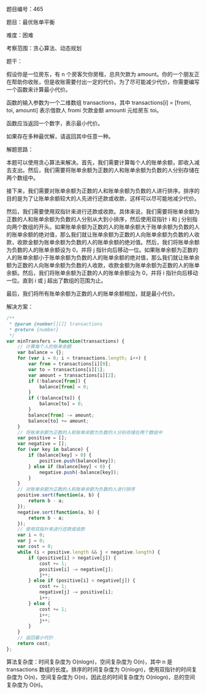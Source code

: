 题目编号：465

题目：最优账单平衡

难度：困难

考察范围：贪心算法、动态规划

题干：

假设你是一位房东，有 n 个房客欠你房租，总共欠款为 amount。你的一个朋友正在帮助你收账，但是收账需要付出一定的代价。为了尽可能减少代价，你需要编写一个函数来计算最小代价。

函数的输入参数为一个二维数组 transactions，其中 transactions[i] = [fromi, toi, amounti] 表示借款人 fromi 欠款金额 amounti 元给房东 toi。

函数应当返回一个数字，表示最小代价。

如果存在多种最优解，请返回其中任意一种。

解题思路：

本题可以使用贪心算法来解决。首先，我们需要计算每个人的账单余额，即收入减去支出。然后，我们需要将账单余额为正数的人和账单余额为负数的人分别存储在两个数组中。

接下来，我们需要对账单余额为正数的人和账单余额为负数的人进行排序。排序的目的是为了让账单余额较大的人先进行还款或收款，这样可以尽可能地减少代价。

然后，我们需要使用双指针来进行还款或收款。具体来说，我们需要将账单余额为正数的人和账单余额为负数的人分别从大到小排序，然后使用双指针 i 和 j 分别指向两个数组的开头。如果账单余额为正数的人的账单余额大于账单余额为负数的人的账单余额的绝对值，那么我们就让账单余额为正数的人向账单余额为负数的人收款，收款金额为账单余额为负数的人的账单余额的绝对值。然后，我们将账单余额为负数的人的账单余额设为 0，并将 j 指针向后移动一位。如果账单余额为正数的人的账单余额小于账单余额为负数的人的账单余额的绝对值，那么我们就让账单余额为正数的人向账单余额为负数的人收款，收款金额为账单余额为正数的人的账单余额。然后，我们将账单余额为正数的人的账单余额设为 0，并将 i 指针向后移动一位。直到 i 或 j 超出了数组的范围为止。

最后，我们将所有账单余额为正数的人的账单余额相加，就是最小代价。

解决方案：

```javascript
/**
 * @param {number[][]} transactions
 * @return {number}
 */
var minTransfers = function(transactions) {
    // 计算每个人的账单余额
    var balance = {};
    for (var i = 0; i < transactions.length; i++) {
        var from = transactions[i][0];
        var to = transactions[i][1];
        var amount = transactions[i][2];
        if (!balance[from]) {
            balance[from] = 0;
        }
        if (!balance[to]) {
            balance[to] = 0;
        }
        balance[from] -= amount;
        balance[to] += amount;
    }
    // 将账单余额为正数的人和账单余额为负数的人分别存储在两个数组中
    var positive = [];
    var negative = [];
    for (var key in balance) {
        if (balance[key] > 0) {
            positive.push(balance[key]);
        } else if (balance[key] < 0) {
            negative.push(-balance[key]);
        }
    }
    // 对账单余额为正数的人和账单余额为负数的人进行排序
    positive.sort(function(a, b) {
        return b - a;
    });
    negative.sort(function(a, b) {
        return b - a;
    });
    // 使用双指针来进行还款或收款
    var i = 0;
    var j = 0;
    var cost = 0;
    while (i < positive.length && j < negative.length) {
        if (positive[i] > negative[j]) {
            cost += 1;
            positive[i] -= negative[j];
            j++;
        } else if (positive[i] < negative[j]) {
            cost += 1;
            negative[j] -= positive[i];
            i++;
        } else {
            cost += 1;
            i++;
            j++;
        }
    }
    // 返回最小代价
    return cost;
};
```

算法复杂度：时间复杂度为 O(nlogn)，空间复杂度为 O(n)，其中 n 是 transactions 数组的长度。排序的时间复杂度为 O(nlogn)，使用双指针的时间复杂度为 O(n)，空间复杂度为 O(n)，因此总的时间复杂度为 O(nlogn)，总的空间复杂度为 O(n)。